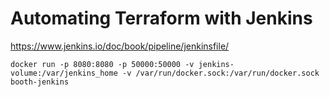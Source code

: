 
# Automating Terraform with Jenkins

https://www.jenkins.io/doc/book/pipeline/jenkinsfile/





```
docker run -p 8080:8080 -p 50000:50000 -v jenkins-volume:/var/jenkins_home -v /var/run/docker.sock:/var/run/docker.sock booth-jenkins
```